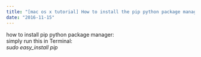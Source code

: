 ```yaml
---
title: "[mac os x tutorial] How to install the pip python package manager in mac os x"
date: "2016-11-15"
---
```


how to install pip python package manager:  
simply run this in Terminal:  
_sudo easy\_install pip_
